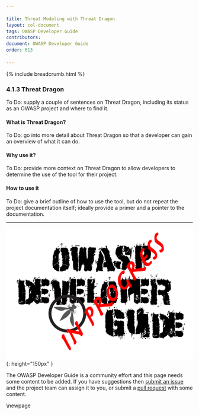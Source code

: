 ```yaml
---

title: Threat Modeling with Threat Dragon
layout: col-document
tags: OWASP Developer Guide
contributors:
document: OWASP Developer Guide
order: 613

---
```


{% include breadcrumb.html %}

### 4.1.3 Threat Dragon

To Do: supply a couple of sentences on Threat Dragon, including its status as an OWASP project and where to find it.

#### What is Threat Dragon?

To Do: go into more detail about Threat Dragon so that a developer can gain an overview of what it can do.

#### Why use it?

To Do: provide more context on Threat Dragon to allow developers to determine the use of the tool for their project.

#### How to use it

To Do: give a brief outline of how to use the tool, but do not repeat the project documentation itself;
ideally provide a primer and a pointer to the documentation.

----

![Developer Guide](../../assets/images/dg_wip.png "OWASP Developer Guide"){: height="150px" }

The OWASP Developer Guide is a community effort and this page needs some content to be added.
If you have suggestions then [submit an issue][issue060103] and the project team can assign it to you,
or submit a [pull request][pr] with some content.

[issue060103]: https://github.com/OWASP/www-project-developer-guide/issues/new?labels=enhancement&template=request.md&title=Update:%2006-design/01-threat-modeling/03-threat-dragon
[pr]: https://github.com/OWASP/www-project-developer-guide/pulls

\newpage
